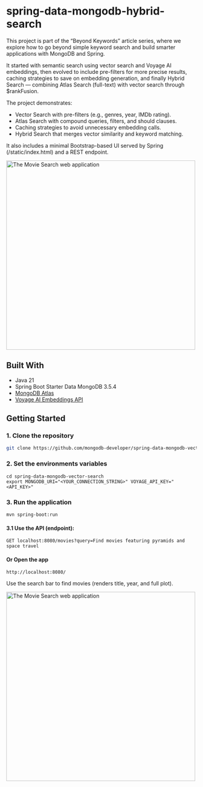 # spring-data-mongodb-hybrid-search

This project is part of the “Beyond Keywords” article series, 
where we explore how to go beyond simple keyword search and build smarter applications with MongoDB and Spring.

It started with semantic search using vector search and Voyage AI embeddings, then evolved to include pre-filters for more precise results, caching strategies to save on embedding generation, and finally Hybrid Search — combining Atlas Search (full-text) with vector search through $rankFusion.

The project demonstrates:

- Vector Search with pre-filters (e.g., genres, year, IMDb rating).
- Atlas Search with compound queries, filters, and should clauses.
- Caching strategies to avoid unnecessary embedding calls.
- Hybrid Search that merges vector similarity and keyword matching.

It also includes a minimal Bootstrap-based UI served by Spring (/static/index.html) and a REST endpoint.

<img src="docs/img/webApp.png" alt="The Movie Search web application" width="500"/>

## Built With

- Java 21
- Spring Boot Starter Data MongoDB 3.5.4
- [MongoDB Atlas](https://www.mongodb.com/cloud/atlas/register) 
- [Voyage AI Embeddings API](https://www.voyageai.com/)

## Getting Started
### 1. Clone the repository

```bash
git clone https://github.com/mongodb-developer/spring-data-mongodb-vector-search.git
```

### 2. Set the environments variables
```
cd spring-data-mongodb-vector-search
export MONGODB_URI="<YOUR_CONNECTION_STRING>" VOYAGE_API_KEY="<API_KEY>"
```

### 3. Run the application
```
mvn spring-boot:run
```

#### 3.1 Use the API (endpoint):

```
GET localhost:8080/movies?query=Find movies featuring pyramids and space travel
```

#### Or Open the app
```
http://localhost:8080/
```
Use the search bar to find movies (renders title, year, and full plot).

<img src="docs/img/webApp.png" alt="The Movie Search web application" width="500"/> 






 
 